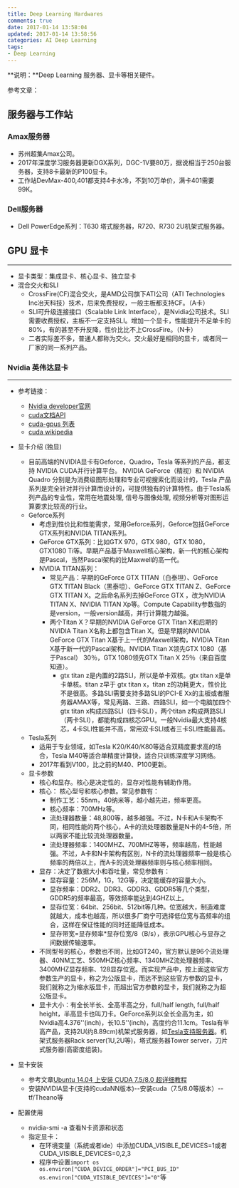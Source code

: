 ```yaml
---
title: Deep Learning Hardwares
comments: true
date: 2017-01-14 13:58:04
updated: 2017-01-14 13:58:56
categories: AI Deep Learning
tags:
- Deep Learning
---
```


**说明：**Deep Learning 服务器、显卡等相关硬件。
<!-- more -->


参考文章：

## 服务器与工作站
### Amax服务器
* 苏州超集Amax公司。
* 2017年深度学习服务器更新DGX系列，DGC-1V要80万，据说相当于250台服务器，支持8卡最新的P100显卡。
* 工作站DevMax-400,401都支持4卡水冷，不到10万单价，满卡401需要99K。

### Dell服务器
* Dell PowerEdge系列：T630 塔式服务器，R720、R730 2U机架式服务器。

## GPU 显卡
---
* 显卡类型：集成显卡、核心显卡、独立显卡
* 混合交火和SLI
	* CrossFire(CF)混合交火，是AMD公司旗下ATI公司（ATI Technologies Inc冶天科技）技术，后来免费授权，一般主板都支持CF。（A卡）
	* SLI可升级连接接口（Scalable Link Interface），是Nvidia公司技术。SLI需要收费授权，主板不一定支持SLI。增加一个显卡，性能提升不足单卡的80%，有的甚至不升反降，性价比比不上CrossFire。（N卡）
	* 二者实际差不多，普通人都称为交火。交火最好是相同的显卡，或者同一厂家的同一系列产品。

### Nvidia 英伟达显卡
---
* 参考链接：
	* [Nvidia developer官网](https://developer.nvidia.com/)
	* [cuda文档API](http://docs.nvidia.com/cuda/index.html)
	* [cuda-gpus 列表](https://developer.nvidia.com/cuda-gpus)
	* [cuda wikipedia](https://en.wikipedia.org/wiki/CUDA#Limitations)
* 显卡介绍 (独显)
	* 目前高端的NVIDIA显卡有Geforce，Quadro，Tesla 等系列的产品，都支持 NVIDIA CUDA并行计算平台。 NVIDIA GeForce（精视）和 NVIDIA Quadro 分别是为消费级图形处理和专业可视搜索化而设计的，Tesla 产品系列是完全针对并行计算而设计的，可提供独有的计算特性。由于Tesla系列产品的专业性，常用在地震处理, 信号与图像处理, 视频分析等对图形运算要求比较高的行业。
	* Geforce系列
		* 考虑到性价比和性能需求，常用Geforce系列，Geforce包括GeForce GTX系列和NVIDIA TITAN系列。
		* GeForce GTX系列：比如GTX 970，GTX 980，GTX 1080，GTX1080 Ti等。早期产品基于Maxwell核心架构，新一代的核心架构是Pascal，当然Pascal架构的比Maxwell的高一代。
		* NVIDIA TITAN系列：
			* 常见产品：早期的GeForce GTX TITAN（白泰坦）、GeForce GTX TITAN Black（黑泰坦）、GeForce GTX TITAN Z、GeForce GTX TITAN X。之后命名系列去掉GeForce GTX ，改为NVIDIA TITAN X、NVIDIA TITAN Xp等。Compute Capability参数指的是version，一般version越高，并行计算能力越强。
			* 两个Titan X？早期的NVIDIA GeForce GTX Titan X和后期的NVIDIA Titan X名称上都包含Titan X。但是早期的NVIDIA GeForce GTX Titan X基于上一代的Maxwell架构，NVIDIA Titan X基于新一代的Pascal架构。NVIDIA Titan X领先GTX 1080（基于Pascal） 30％，GTX 1080领先GTX Titan X 25％（来自百度知道）。
				* gtx titan z是内置的2路SLI，所以是单卡双核。gtx titan x是单卡单核。titan z早于 gtx titan x，titan z的功耗更大，性价比不是很高。多路SLI需要支持多路SLI的PCI-E Xx的主板或者服务器AMAX等，常见两路、三路、四路SLI，如一个电脑加四个gtx titan x构成四路SLI（四卡SLI），两个titan z构成两路SLI（两卡SLI），都能构成四核芯GPU。一般Nvidia最大支持4核芯，4卡SLI性能并不高，常用双卡SLI或者三卡SLI性能最高。
	* Tesla系列
		* 适用于专业领域，如Tesla K20/K40/K80等适合双精度要求高的场合，Tesla M40等适合单精度计算快，适合只训练深度学习网络。
		* 2017年看到V100，比之前的M40、P100更新。
	* 显卡参数
		* 核心和显存。核心是决定性的，显存对性能有辅助作用。
		* 核心： 核心型号和核心参数。常见参数有：
			* 制作工艺：55nm，40纳米等，越小越先进，频率更高。
			* 核心频率：700MHz等。
			* 流处理器数量：48,800等，越多越强。不过，N卡和A卡架构不同，相同性能的两个核心，A卡的流处理器数量是N卡的4-5倍，所以两家不能比较流处理器数量。
			* 流处理器频率：1400MHZ、700MHZ等等，频率越高，性能越强。不过，A卡和N卡架构有区别，N卡的流处理器频率一般是核心频率的两倍以上，而A卡的流处理器频率则与核心频率相同。
		* 显存：决定了数据大小和吞吐量，常见参数有：
			* 显存容量：256M，1G，12G等，决定能缓存的容量大小。
			* 显存频率：DDR2、DDR3、GDDR3、GDDR5等几个类型，GDDR5的频率最高，等效频率能达到4GHZ以上。
			* 显存位宽：64bit、256bit、512bit等几种。位宽越大，制造难度就越大，成本也越高，所以很多厂商宁可选择低位宽与高频率的组合，这样在保证性能的同时还能降低成本。
			* 显存带宽=显存频率*显存位宽/8（B/s），表示GPU核心与显存之间数据传输速率。
		* 不同型号的核心，参数也不同，比如GT240，官方默认是96个流处理器、40NM工艺、550MHZ核心频率、1340MHZ流处理器频率、3400MHZ显存频率、128显存位宽。而实现产品中，按上面这些官方参数生产的显卡，称之为公版显卡，而达不到这些官方参数的显卡，我们就称之为缩水版显卡，而超出官方参数的显卡，我们就称之为超公版显卡。
		* 显卡大小：有全长半长、全高半高之分，full/half length, full/half height，半高显卡也叫刀卡。GeForce系列以全长全高为主，如Nvidia高4.376''(inch)，长10.5''(inch)，高度约合11.1cm。Tesla有半高产品，支持2U(约8.89cm)机架式服务器，如[Tesla支持服务器](http://www.nvidia.cn/object/where-to-buy-tesla-cn.html)。机架式服务器Rack server(1U,2U等)，塔式服务器Tower server，刀片式服务器(高密度组装)。

* 显卡安装
	* 参考文章[Ubuntu 14.04 上安装 CUDA 7.5/8.0 超详细教程](http://blog.csdn.net/masa_fish/article/details/51882183)
	* 安装NVIDIA显卡(支持的cudaNN版本)--安装cuda（7.5/8.0等版本）--tf/Theano等
* 配置使用
	* nvidia-smi -a 查看N卡资源和状态
	* 指定显卡：
		* 在环境变量（系统或者ide）中添加CUDA_VISIBLE_DEVICES=1或者CUDA_VISIBLE_DEVICES=0,2,3
		* 程序中设置`import os os.environ["CUDA_DEVICE_ORDER"]="PCI_BUS_ID" os.environ["CUDA_VISIBLE_DEVICES"]="0"`等
